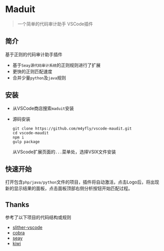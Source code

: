 # Maduit

> 一个简单的代码审计助手 VSCode插件

## 简介

基于正则的代码审计助手插件

* 基于`Seay源代码审计系统`的正则规则进行了扩展
* 更快的正则匹配速度
* 合并少量`python`及`java`规则

## 安装

* 从VSCode商店搜索`maduit`安装

* 源码安装

  ```
  git clone https://github.com/m4yfly/vscode-maudit.git
  cd vscode-maudit
  npm i
  gulp package
  ```

  从VScode扩展页面的`...`菜单处，选择VSIX文件安装

## 快速开始

打开包含`php/java/python`文件的项目，插件将自动激活，点击Logo后，将出现新的显示结果的面板，点击面板顶部右侧分析按钮开始匹配过程。

## Thanks

参考了以下项目的代码结构或规则

* [slither-vscode](https://github.com/crytic/slither-vscode)
* [cobra](https://github.com/WhaleShark-Team/cobra)
* [seay](http://cnseay.com/)
* [kiwi](https://github.com/alpha1e0/kiwi)


